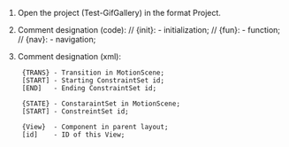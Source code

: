 1. Open the project (Test-GifGallery) in the format Project.

2. Сomment designation (code):
    // {init}: - initialization;
    // {fun}:  - function;
    // {nav}:  - navigation;
    
3. Сomment designation (xml):
    <!--{TRANS}: from [START] to [END]--> 
        {TRANS} - Transition in MotionScene;
        [START] - Starting ConstraintSet id;
        [END]   - Ending ConstraintSet id;
        
    <!--{STATE}: [START]-->
        {STATE} - ConstaraintSet in MotionScene;
        [START] - ConstreintSet id;
        
    <!--{View}: [id]-->
        {View}  - Component in parent layout;
        [id]    - ID of this View;
    


        
